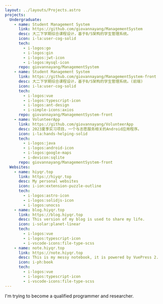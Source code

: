 ```yaml
---
layout: ../layouts/Projects.astro
projects:
  Undergraduate:
    - name: Student Management System
      link: https://github.com/giovannayang/ManagementSystem
      desc: 大二下学期综合课程设计，基于B/S架构的学生管理系统。
      icon: i-la:user-cog-solid
      tech:
        - i-logos:go
        - i-logos:gin
        - i-logos:jwt-icon
        - i-logos:mysql-icon
      repo: giovannayang/ManagementSystem
    - name: Student Management System
      link: https://github.com/giovannayang/ManagementSystem-front
      desc: 大二下学期综合课程设计，基于B/S架构的学生管理系统。(前端)
      icon: i-la:user-cog-solid
      tech:
        - i-logos:vue
        - i-logos:typescript-icon
        - i-logos:ant-design
        - i-simple-icons:axios
      repo: giovannayang/ManagementSystem-front
    - name: VolunteerApp
      link: https://github.com/giovannayang/VolunteerApp
      desc: 2023夏季实习项目，一个与志愿服务相关的Android应用程序。
      icon: i-la:hands-helping-solid
      tech:
        - i-logos:java
        - i-logos:android-icon
        - i-logos:google-maps
        - i-devicon:sqlite
      repo: giovannayang/ManagementSystem-front
  Websites:
    - name: hiyqr.top
      link: https://hiyqr.top
      desc: My personal websites
      icon: i-ion:extension-puzzle-outline
      tech:
        - i-logos:astro-icon
        - i-logos:solidjs-icon
        - i-logos:unocss
    - name: blog.hiyqr.top
      link: https://blog.hiyqr.top
      desc: This version of my blog is used to share my life.
      icon: i-solar:planet-linear
      tech:
        - i-logos:vue
        - i-logos:typescript-icon
        - i-vscode-icons:file-type-scss
    - name: note.hiyqr.top
      link: https://note.hiyqr.top
      desc: This is my messy notebook, it is powered by VuePress 2.
      icon: i-ph:book
      tech:
        - i-logos:vue
        - i-logos:typescript-icon
        - i-vscode-icons:file-type-scss
---
```


I'm trying to become a qualified programmer and researcher.
